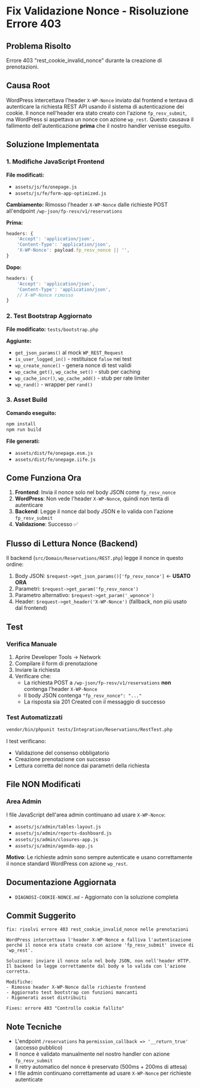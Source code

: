 # Fix Validazione Nonce - Risoluzione Errore 403

## Problema Risolto
Errore 403 "rest_cookie_invalid_nonce" durante la creazione di prenotazioni.

## Causa Root
WordPress intercettava l'header `X-WP-Nonce` inviato dal frontend e tentava di autenticare la richiesta REST API usando il sistema di autenticazione dei cookie. Il nonce nell'header era stato creato con l'azione `fp_resv_submit`, ma WordPress si aspettava un nonce con azione `wp_rest`. Questo causava il fallimento dell'autenticazione **prima** che il nostro handler venisse eseguito.

## Soluzione Implementata

### 1. Modifiche JavaScript Frontend
**File modificati:**
- `assets/js/fe/onepage.js`
- `assets/js/fe/form-app-optimized.js`

**Cambiamento:** Rimosso l'header `X-WP-Nonce` dalle richieste POST all'endpoint `/wp-json/fp-resv/v1/reservations`

**Prima:**
```javascript
headers: {
    'Accept': 'application/json',
    'Content-Type': 'application/json',
    'X-WP-Nonce': payload.fp_resv_nonce || '',
}
```

**Dopo:**
```javascript
headers: {
    'Accept': 'application/json',
    'Content-Type': 'application/json',
    // X-WP-Nonce rimosso
}
```

### 2. Test Bootstrap Aggiornato
**File modificato:** `tests/bootstrap.php`

**Aggiunte:**
- `get_json_params()` al mock `WP_REST_Request`
- `is_user_logged_in()` - restituisce `false` nei test
- `wp_create_nonce()` - genera nonce di test validi
- `wp_cache_get()`, `wp_cache_set()` - stub per caching
- `wp_cache_incr()`, `wp_cache_add()` - stub per rate limiter
- `wp_rand()` - wrapper per `rand()`

### 3. Asset Build
**Comando eseguito:**
```bash
npm install
npm run build
```

**File generati:**
- `assets/dist/fe/onepage.esm.js`
- `assets/dist/fe/onepage.iife.js`

## Come Funziona Ora

1. **Frontend**: Invia il nonce solo nel body JSON come `fp_resv_nonce`
2. **WordPress**: Non vede l'header `X-WP-Nonce`, quindi non tenta di autenticare
3. **Backend**: Legge il nonce dal body JSON e lo valida con l'azione `fp_resv_submit`
4. **Validazione**: Successo ✅

## Flusso di Lettura Nonce (Backend)
Il backend (`src/Domain/Reservations/REST.php`) legge il nonce in questo ordine:

1. Body JSON: `$request->get_json_params()['fp_resv_nonce']` ← **USATO ORA**
2. Parametri: `$request->get_param('fp_resv_nonce')`
3. Parametro alternativo: `$request->get_param('_wpnonce')`
4. Header: `$request->get_header('X-WP-Nonce')` (fallback, non più usato dal frontend)

## Test

### Verifica Manuale
1. Aprire Developer Tools → Network
2. Compilare il form di prenotazione
3. Inviare la richiesta
4. Verificare che:
   - La richiesta POST a `/wp-json/fp-resv/v1/reservations` **non** contenga l'header `X-WP-Nonce`
   - Il body JSON contenga `"fp_resv_nonce": "..."`
   - La risposta sia 201 Created con il messaggio di successo

### Test Automatizzati
```bash
vendor/bin/phpunit tests/Integration/Reservations/RestTest.php
```

I test verificano:
- Validazione del consenso obbligatorio
- Creazione prenotazione con successo
- Lettura corretta del nonce dai parametri della richiesta

## File NON Modificati

### Area Admin
I file JavaScript dell'area admin continuano ad usare `X-WP-Nonce`:
- `assets/js/admin/tables-layout.js`
- `assets/js/admin/reports-dashboard.js`
- `assets/js/admin/closures-app.js`
- `assets/js/admin/agenda-app.js`

**Motivo**: Le richieste admin sono sempre autenticate e usano correttamente il nonce standard WordPress con azione `wp_rest`.

## Documentazione Aggiornata
- `DIAGNOSI-COOKIE-NONCE.md` - Aggiornato con la soluzione completa

## Commit Suggerito
```
fix: risolvi errore 403 rest_cookie_invalid_nonce nelle prenotazioni

WordPress intercettava l'header X-WP-Nonce e falliva l'autenticazione
perché il nonce era stato creato con azione 'fp_resv_submit' invece di 'wp_rest'.

Soluzione: inviare il nonce solo nel body JSON, non nell'header HTTP.
Il backend lo legge correttamente dal body e lo valida con l'azione corretta.

Modifiche:
- Rimosso header X-WP-Nonce dalle richieste frontend
- Aggiornato test bootstrap con funzioni mancanti
- Rigenerati asset distribuiti

Fixes: errore 403 "Controllo cookie fallito"
```

## Note Tecniche

- L'endpoint `/reservations` ha `permission_callback => '__return_true'` (accesso pubblico)
- Il nonce è validato manualmente nel nostro handler con azione `fp_resv_submit`
- Il retry automatico del nonce è preservato (500ms + 200ms di attesa)
- I file admin continuano correttamente ad usare `X-WP-Nonce` per richieste autenticate
